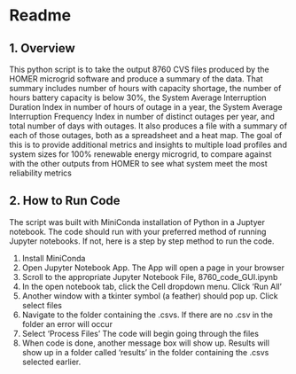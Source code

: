 # Readme

## 1.	Overview 
This python script is to take the output 8760 CVS files  produced by the HOMER microgrid software and produce a summary of the data.  That summary includes number of hours with capacity shortage, the number of hours battery capacity is below 30%, the System Average Interruption Duration Index in number of hours of outage in a year, the System Average Interruption Frequency Index in number of distinct outages per year, and total number of days with outages.  It also produces a file with a summary of each of those outages, both as a spreadsheet and a heat map.  The goal of this is to provide additional metrics and insights to multiple load profiles and system sizes for 100% renewable energy microgrid, to compare against with the other outputs from HOMER to see what system meet the most reliability metrics 

## 2.	How to Run Code 
The script was built with MiniConda installation of Python in a Juptyer notebook. The code should run with your preferred method of running Jupyter notebooks.  If not, here is a step by step method to run the code. 
1.	Install MiniConda 
2.	Open Jupyter Notebook App.  The App will open a page in your browser 
3.	Scroll to the appropriate Jupyter Notebook File, 8760_code_GUI.ipynb
4.	In the open notebook tab, click the Cell dropdown menu.  Click ‘Run All’
5.	Another window with a tkinter symbol (a feather) should pop up.  Click select files
6.	Navigate to the folder containing the .csvs.  If there are no .csv in the folder an error will occur 
7.	Select ‘Process Files’ The code will begin going through the files
8.	When code is done, another message box will show up.  Results will show up in a folder called ‘results’ in the folder containing the .csvs selected earlier.  
